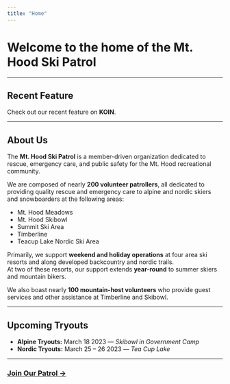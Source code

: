 ```yaml
---
title: "Home"
---
```


# Welcome to the home of the Mt. Hood Ski Patrol

---

## Recent Feature
Check out our recent feature on **KOIN**.

---

## About Us
The **Mt. Hood Ski Patrol** is a member-driven organization dedicated to rescue, emergency care, and public safety for the Mt. Hood recreational community.

We are composed of nearly **200 volunteer patrollers**, all dedicated to providing quality rescue and emergency care to alpine and nordic skiers and snowboarders at the following areas:

- Mt. Hood Meadows  
- Mt. Hood Skibowl  
- Summit Ski Area  
- Timberline  
- Teacup Lake Nordic Ski Area  

Primarily, we support **weekend and holiday operations** at four area ski resorts and along developed backcountry and nordic trails.  
At two of these resorts, our support extends **year-round** to summer skiers and mountain bikers.

We also boast nearly **100 mountain-host volunteers** who provide guest services and other assistance at Timberline and Skibowl.

---

## Upcoming Tryouts
- **Alpine Tryouts:** March 18 2023 — *Skibowl in Government Camp*  
- **Nordic Tryouts:** March 25 – 26 2023 — *Tea Cup Lake*

---

### [Join Our Patrol →](/join/)
